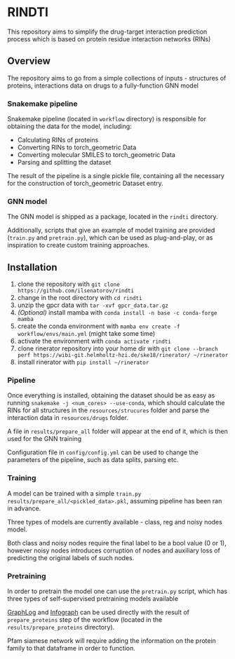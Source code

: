 # RINDTI

This repository aims to simplify the drug-target interaction prediction process which is based on protein residue interaction networks (RINs)

## Overview

The repository aims to go from a simple collections of inputs - structures of proteins, interactions data on drugs to a fully-function GNN model

### Snakemake pipeline

Snakemake pipeline (located in `workflow` directory) is responsible for obtaining the data for the model, including:

* Calculating RINs of proteins
* Converting RINs to torch_geometric Data
* Converting molecular SMILES to torch_geometric Data
* Parsing and splitting the dataset

The result of the pipeline is a single pickle file, containing all the necessary for the construction of torch_geometric Dataset entry.

### GNN model

The GNN model is shipped as a package, located in the `rindti` directory.

Additionally, scripts that give an example of model training are provided (`train.py` and `pretrain.py`), which can be used as plug-and-play, or as inspiration to create custom training approaches.

## Installation

1. clone the repository with `git clone https://github.com/ilsenatorov/rindti`
1. change in the root directory with `cd rindti`
1. unzip the gpcr data with `tar -xvf gpcr_data.tar.gz`
1. *(Optional)* install mamba with `conda install -n base -c conda-forge mamba`
1. create the conda environment with `mamba env create -f workflow/envs/main.yml` (might take some time)
1. activate the environment with `conda activate rindti`
1. clone rinerator repository into your home dir with `git clone --branch perf https://wibi-git.helmholtz-hzi.de/ske18/rinerator/ ~/rinerator`
1. install rinerator with `pip install ~/rinerator`

### Pipeline

Once everything is installed, obtaining the dataset should be as easy as running `snakemake -j <num_cores> --use-conda`, which should calculate the RINs for all structures in the `resources/strucures` folder and parse the interaction data in `resources/drugs` folder.

A file in `results/prepare_all` folder will appear at the end of it, which is then used for the GNN training

Configuration file in `config/config.yml` can be used to change the parameters of the pipeline, such as data splits, parsing etc.

### Training

A model can be trained with a simple `train.py results/prepare_all/<pickled_data>.pkl`, assuming pipeline has been ran in advance.

Three types of models are currently available - class, reg and noisy nodes model.

Both class and noisy nodes require the final label to be a bool value (0 or 1), however noisy nodes introduces corruption of nodes and auxiliary loss of predicting the original labels of such nodes.

### Pretraining

In order to pretrain the model one can use the `pretrain.py` script, which has three types of self-supervised pretraining models available

[GraphLog](https://arxiv.org/pdf/2106.04113.pdf) and [Infograph](https://arxiv.org/pdf/1808.06670.pdf) can be used directly with the result of `prepare_proteins` step of the workflow (located in the `results/prepare_proteins` directory).

Pfam siamese network will require adding the information on the protein family to that dataframe in order to function.
